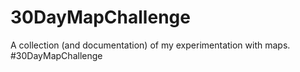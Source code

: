 # 30DayMapChallenge
A collection (and documentation) of my experimentation with maps. #30DayMapChallenge
